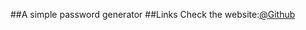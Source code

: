 ##A simple password generator
##Links
Check the website:<a href="https://rawi2115.github.io/password-generator/">@Github</a>
